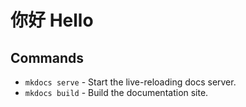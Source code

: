 

# 你好 Hello

## Commands


* `mkdocs serve` - Start the live-reloading docs server.
* `mkdocs build` - Build the documentation site.



